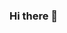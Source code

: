 ### Hi there 👋

<!--
**MohamedWaleed8/MohamedWaleed8** is a ✨ _special_ ✨ repository because its `README.md` (this file) appears on your GitHub profile.

- 🌱 I’m currently learning Embedded Systems
- 🤔 I’m looking for help with Embedded Systems
